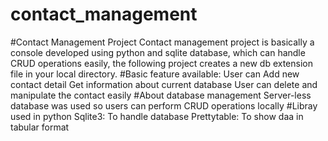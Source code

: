 # contact_management
#Contact Management Project Contact management project is basically a console developed using python and sqlite database, which can handle CRUD operations easily, the following project creates a new db extension file in your local directory.  #Basic feature available: User can Add new contact detail Get information about current database User can delete and manipulate the contact easily  #About database management Server-less database was used so users can perform CRUD operations locally  #Libray used in python Sqlite3: To handle database Prettytable: To show daa in tabular format
